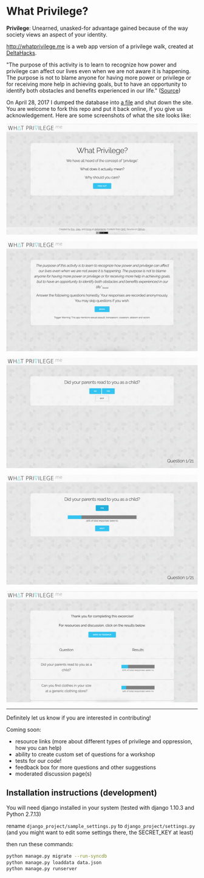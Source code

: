 # What Privilege?

**Privilege**: Unearned, unasked-for advantage gained because of the way society views an aspect of your identity.

http://whatprivilege.me is a web app version of a privilege walk, created at [DeltaHacks](http://deltahacks.io/).

"The purpose of this activity is to learn to recognize how power and privilege can affect our lives even when we are not aware it is happening. The purpose is not to blame anyone for having more power or privilege or for receiving more help in achieving goals, but to have an opportunity to identify both obstacles and benefits experienced in our life." ([Source](http://www.albany.edu/ssw/efc/pdf/Module%205_1_Privilege%20Walk%20Activity.pdf))


On April 28, 2017 I dumped the database into [a file](https://github.com/evykassirer/whatprivilege/blob/master/data_backup.json) and shut down the site. You are welcome to fork this repo and put it back online, if you give us acknowledgement. Here are some screenshots of what the site looks like:

![](screenshots/front_page.png)

![](screenshots/second_page.png)

![](screenshots/question.png)

![](screenshots/after_answer.png)

![](screenshots/end_page.png)

------

Definitely let us know if you are interested in contributing!

Coming soon:
- resource links (more about different types of privilege and oppression, how you can help)
- ability to create custom set of questions for a workshop
- tests for our code!
- feedback box for more questions and other suggestions
- moderated discussion page(s)


## Installation instructions (development)

You will need django installed in your system (tested with django 1.10.3 and Python 2.7.13)

rename `django_project/sample_settings.py` to `django_project/settings.py` (and you might want to edit some settings there, the SECRET_KEY at least)

then run these commands:

```bash
python manage.py migrate --run-syncdb
python manage.py loaddata data.json
python manage.py runserver
```
